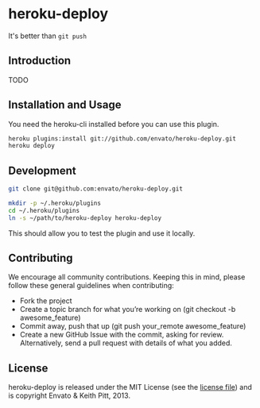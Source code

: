 # heroku-deploy

It's better than `git push`

## Introduction

TODO

## Installation and Usage

You need the heroku-cli installed before you can use this plugin.

```bash
heroku plugins:install git://github.com/envato/heroku-deploy.git
heroku deploy
```

## Development

```bash
git clone git@github.com:envato/heroku-deploy.git

mkdir -p ~/.heroku/plugins
cd ~/.heroku/plugins
ln -s ~/path/to/heroku-deploy heroku-deploy
```

This should allow you to test the plugin and use it locally.

## Contributing

We encourage all community contributions. Keeping this in mind, please follow these general guidelines when contributing:

* Fork the project
* Create a topic branch for what you’re working on (git checkout -b awesome_feature)
* Commit away, push that up (git push your\_remote awesome\_feature)
* Create a new GitHub Issue with the commit, asking for review. Alternatively, send a pull request with details of what you added.

## License

heroku-deploy is released under the MIT License (see the [license file](https://github.com/envato/heroku-deploy/blob/master/LICENCE)) and is copyright Envato & Keith Pitt, 2013.
